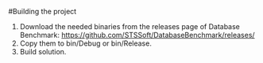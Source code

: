#Building the project

1. Download the needed binaries from the releases page of Database Benchmark: https://github.com/STSSoft/DatabaseBenchmark/releases/
2. Copy them to bin/Debug or bin/Release.
3. Build solution.
